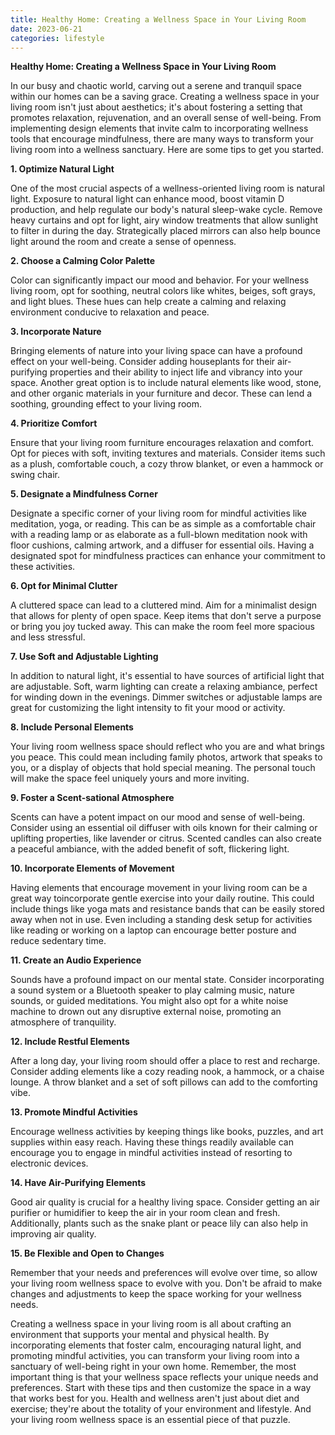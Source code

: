 ```yaml
---
title: Healthy Home: Creating a Wellness Space in Your Living Room
date: 2023-06-21
categories: lifestyle
---
```

**Healthy Home: Creating a Wellness Space in Your Living Room**

In our busy and chaotic world, carving out a serene and tranquil space within our homes can be a saving grace. Creating a wellness space in your living room isn't just about aesthetics; it's about fostering a setting that promotes relaxation, rejuvenation, and an overall sense of well-being. From implementing design elements that invite calm to incorporating wellness tools that encourage mindfulness, there are many ways to transform your living room into a wellness sanctuary. Here are some tips to get you started.

**1. Optimize Natural Light**

One of the most crucial aspects of a wellness-oriented living room is natural light. Exposure to natural light can enhance mood, boost vitamin D production, and help regulate our body's natural sleep-wake cycle. Remove heavy curtains and opt for light, airy window treatments that allow sunlight to filter in during the day. Strategically placed mirrors can also help bounce light around the room and create a sense of openness.

**2. Choose a Calming Color Palette**

Color can significantly impact our mood and behavior. For your wellness living room, opt for soothing, neutral colors like whites, beiges, soft grays, and light blues. These hues can help create a calming and relaxing environment conducive to relaxation and peace.

**3. Incorporate Nature**

Bringing elements of nature into your living space can have a profound effect on your well-being. Consider adding houseplants for their air-purifying properties and their ability to inject life and vibrancy into your space. Another great option is to include natural elements like wood, stone, and other organic materials in your furniture and decor. These can lend a soothing, grounding effect to your living room.

**4. Prioritize Comfort**

Ensure that your living room furniture encourages relaxation and comfort. Opt for pieces with soft, inviting textures and materials. Consider items such as a plush, comfortable couch, a cozy throw blanket, or even a hammock or swing chair.

**5. Designate a Mindfulness Corner**

Designate a specific corner of your living room for mindful activities like meditation, yoga, or reading. This can be as simple as a comfortable chair with a reading lamp or as elaborate as a full-blown meditation nook with floor cushions, calming artwork, and a diffuser for essential oils. Having a designated spot for mindfulness practices can enhance your commitment to these activities.

**6. Opt for Minimal Clutter**

A cluttered space can lead to a cluttered mind. Aim for a minimalist design that allows for plenty of open space. Keep items that don't serve a purpose or bring you joy tucked away. This can make the room feel more spacious and less stressful.

**7. Use Soft and Adjustable Lighting**

In addition to natural light, it's essential to have sources of artificial light that are adjustable. Soft, warm lighting can create a relaxing ambiance, perfect for winding down in the evenings. Dimmer switches or adjustable lamps are great for customizing the light intensity to fit your mood or activity.

**8. Include Personal Elements**

Your living room wellness space should reflect who you are and what brings you peace. This could mean including family photos, artwork that speaks to you, or a display of objects that hold special meaning. The personal touch will make the space feel uniquely yours and more inviting.

**9. Foster a Scent-sational Atmosphere**

Scents can have a potent impact on our mood and sense of well-being. Consider using an essential oil diffuser with oils known for their calming or uplifting properties, like lavender or citrus. Scented candles can also create a peaceful ambiance, with the added benefit of soft, flickering light.

**10. Incorporate Elements of Movement**

Having elements that encourage movement in your living room can be a great way toincorporate gentle exercise into your daily routine. This could include things like yoga mats and resistance bands that can be easily stored away when not in use. Even including a standing desk setup for activities like reading or working on a laptop can encourage better posture and reduce sedentary time.

**11. Create an Audio Experience**

Sounds have a profound impact on our mental state. Consider incorporating a sound system or a Bluetooth speaker to play calming music, nature sounds, or guided meditations. You might also opt for a white noise machine to drown out any disruptive external noise, promoting an atmosphere of tranquility.

**12. Include Restful Elements**

After a long day, your living room should offer a place to rest and recharge. Consider adding elements like a cozy reading nook, a hammock, or a chaise lounge. A throw blanket and a set of soft pillows can add to the comforting vibe.

**13. Promote Mindful Activities**

Encourage wellness activities by keeping things like books, puzzles, and art supplies within easy reach. Having these things readily available can encourage you to engage in mindful activities instead of resorting to electronic devices.

**14. Have Air-Purifying Elements**

Good air quality is crucial for a healthy living space. Consider getting an air purifier or humidifier to keep the air in your room clean and fresh. Additionally, plants such as the snake plant or peace lily can also help in improving air quality.

**15. Be Flexible and Open to Changes**

Remember that your needs and preferences will evolve over time, so allow your living room wellness space to evolve with you. Don't be afraid to make changes and adjustments to keep the space working for your wellness needs.

Creating a wellness space in your living room is all about crafting an environment that supports your mental and physical health. By incorporating elements that foster calm, encouraging natural light, and promoting mindful activities, you can transform your living room into a sanctuary of well-being right in your own home. Remember, the most important thing is that your wellness space reflects your unique needs and preferences. Start with these tips and then customize the space in a way that works best for you. Health and wellness aren't just about diet and exercise; they're about the totality of your environment and lifestyle. And your living room wellness space is an essential piece of that puzzle.